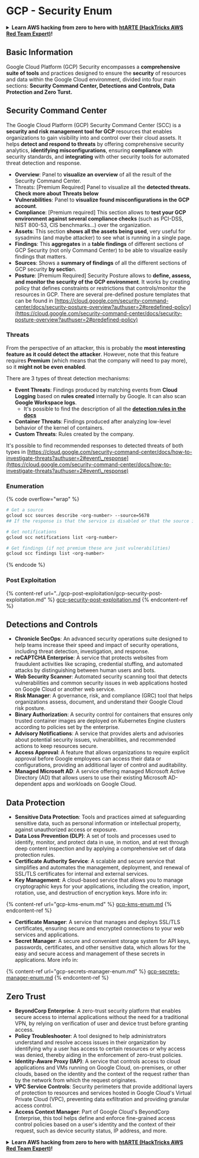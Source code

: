 # GCP - Security Enum

<details>

<summary><strong>Learn AWS hacking from zero to hero with</strong> <a href="https://training.hacktricks.xyz/courses/arte"><strong>htARTE (HackTricks AWS Red Team Expert)</strong></a><strong>!</strong></summary>

Other ways to support HackTricks:

* If you want to see your **company advertised in HackTricks** or **download HackTricks in PDF** Check the [**SUBSCRIPTION PLANS**](https://github.com/sponsors/carlospolop)!
* Get the [**official PEASS & HackTricks swag**](https://peass.creator-spring.com)
* Discover [**The PEASS Family**](https://opensea.io/collection/the-peass-family), our collection of exclusive [**NFTs**](https://opensea.io/collection/the-peass-family)
* **Join the** 💬 [**Discord group**](https://discord.gg/hRep4RUj7f) or the [**telegram group**](https://t.me/peass) or **follow** us on **Twitter** 🐦 [**@hacktricks\_live**](https://twitter.com/hacktricks\_live)**.**
* **Share your hacking tricks by submitting PRs to the** [**HackTricks**](https://github.com/carlospolop/hacktricks) and [**HackTricks Cloud**](https://github.com/carlospolop/hacktricks-cloud) github repos.

</details>

## Basic Information

Google Cloud Platform (GCP) Security encompasses a **comprehensive suite of tools** and practices designed to ensure the **security** of resources and data within the Google Cloud environment, divided into four main sections: **Security Command Center, Detections and Controls, Data Protection and Zero Turst.**

## **Security Command Center**

The Google Cloud Platform (GCP) Security Command Center (SCC) is a **security and risk management tool for GCP** resources that enables organizations to gain visibility into and control over their cloud assets. It helps **detect and respond to threats** by offering comprehensive security analytics, **identifying misconfigurations**, ensuring **compliance** with security standards, and **integrating** with other security tools for automated threat detection and response.

* **Overview**: Panel to **visualize an overview** of all the result of the Security Command Center.
* Threats: \[Premium Required] Panel to visualize all the **detected threats. Check more about Threats below**
* **Vulnerabilities**: Panel to **visualize found misconfigurations in the GCP account**.
* **Compliance**: \[Premium required] This section allows to **test your GCP environment against several compliance checks** (such as PCI-DSS, NIST 800-53, CIS benchmarks...) over the organization.
* **Assets**: This section **shows all the assets being used**, very useful for sysadmins (and maybe attacker) to see what is running in a single page.
* **Findings**: This **aggregates** in a **table findings** of different sections of GCP Security (not only Command Center) to be able to visualize easily findings that matters.
* **Sources**: Shows a **summary of findings** of all the different sections of GCP security **by sectio**n.
* **Posture**: \[Premium Required] Security Posture allows to **define, assess, and monitor the security of the GCP environment**. It works by creating policy that defines constraints or restrictions that controls/monitor the resources in GCP. There are several pre-defined posture templates that can be found in [https://cloud.google.com/security-command-center/docs/security-posture-overview?authuser=2#predefined-policy](https://cloud.google.com/security-command-center/docs/security-posture-overview?authuser=2#predefined-policy)

### **Threats**

From the perspective of an attacker, this is probably the **most interesting feature as it could detect the attacker**. However, note that this feature requires **Premium** (which means that the company will need to pay more), so it **might not be even enabled**.&#x20;

There are 3 types of threat detection mechanisms:

* **Event Threats**: Findings produced by matching events from **Cloud Logging** based on **rules created** internally by Google. It can also scan **Google Workspace logs**.
  * It's possible to find the description of all the [**detection rules in the docs**](https://cloud.google.com/security-command-center/docs/concepts-event-threat-detection-overview?authuser=2#how\_works)
* **Container Threats**: Findings produced after analyzing low-level behavior of the kernel of containers.
* **Custom Threats**: Rules created by the company.

It's possible to find recommended responses to detected threats of both types in [https://cloud.google.com/security-command-center/docs/how-to-investigate-threats?authuser=2#event\_response](https://cloud.google.com/security-command-center/docs/how-to-investigate-threats?authuser=2#event\_response)

### Enumeration

{% code overflow="wrap" %}
```bash
# Get a source
gcloud scc sources describe <org-number> --source=5678
## If the response is that the service is disabled or that the source is not found, then, it isn't enabled

# Get notifications
gcloud scc notifications list <org-number>

# Get findings (if not premium these are just vulnerabilities)
gcloud scc findings list <org-number>
```
{% endcode %}

### Post Exploitation

{% content-ref url="../gcp-post-exploitation/gcp-security-post-exploitation.md" %}
[gcp-security-post-exploitation.md](../gcp-post-exploitation/gcp-security-post-exploitation.md)
{% endcontent-ref %}

## Detections and Controls

* **Chronicle SecOps**: An advanced security operations suite designed to help teams increase their speed and impact of security operations, including threat detection, investigation, and response.
* **reCAPTCHA Enterprise**: A service that protects websites from fraudulent activities like scraping, credential stuffing, and automated attacks by distinguishing between human users and bots.
* **Web Security Scanner**: Automated security scanning tool that detects vulnerabilities and common security issues in web applications hosted on Google Cloud or another web service.
* **Risk Manager**: A governance, risk, and compliance (GRC) tool that helps organizations assess, document, and understand their Google Cloud risk posture.
* **Binary Authorization**: A security control for containers that ensures only trusted container images are deployed on Kubernetes Engine clusters according to policies set by the enterprise.
* **Advisory Notifications**: A service that provides alerts and advisories about potential security issues, vulnerabilities, and recommended actions to keep resources secure.
* **Access Approval**: A feature that allows organizations to require explicit approval before Google employees can access their data or configurations, providing an additional layer of control and auditability.
* **Managed Microsoft AD**: A service offering managed Microsoft Active Directory (AD) that allows users to use their existing Microsoft AD-dependent apps and workloads on Google Cloud.

## Data Protection

* **Sensitive Data Protection**: Tools and practices aimed at safeguarding sensitive data, such as personal information or intellectual property, against unauthorized access or exposure.
* **Data Loss Prevention (DLP)**: A set of tools and processes used to identify, monitor, and protect data in use, in motion, and at rest through deep content inspection and by applying a comprehensive set of data protection rules.
* **Certificate Authority Service**: A scalable and secure service that simplifies and automates the management, deployment, and renewal of SSL/TLS certificates for internal and external services.
* **Key Management**: A cloud-based service that allows you to manage cryptographic keys for your applications, including the creation, import, rotation, use, and destruction of encryption keys. More info in:

{% content-ref url="gcp-kms-enum.md" %}
[gcp-kms-enum.md](gcp-kms-enum.md)
{% endcontent-ref %}

* **Certificate Manager**: A service that manages and deploys SSL/TLS certificates, ensuring secure and encrypted connections to your web services and applications.
* **Secret Manager**: A secure and convenient storage system for API keys, passwords, certificates, and other sensitive data, which allows for the easy and secure access and management of these secrets in applications. More info in:

{% content-ref url="gcp-secrets-manager-enum.md" %}
[gcp-secrets-manager-enum.md](gcp-secrets-manager-enum.md)
{% endcontent-ref %}

## Zero Trust

* **BeyondCorp Enterprise**: A zero-trust security platform that enables secure access to internal applications without the need for a traditional VPN, by relying on verification of user and device trust before granting access.
* **Policy Troubleshooter**: A tool designed to help administrators understand and resolve access issues in their organization by identifying why a user has access to certain resources or why access was denied, thereby aiding in the enforcement of zero-trust policies.
* **Identity-Aware Proxy (IAP)**: A service that controls access to cloud applications and VMs running on Google Cloud, on-premises, or other clouds, based on the identity and the context of the request rather than by the network from which the request originates.
* **VPC Service Controls**: Security perimeters that provide additional layers of protection to resources and services hosted in Google Cloud's Virtual Private Cloud (VPC), preventing data exfiltration and providing granular access control.
* **Access Context Manager**: Part of Google Cloud's BeyondCorp Enterprise, this tool helps define and enforce fine-grained access control policies based on a user's identity and the context of their request, such as device security status, IP address, and more.

<details>

<summary><strong>Learn AWS hacking from zero to hero with</strong> <a href="https://training.hacktricks.xyz/courses/arte"><strong>htARTE (HackTricks AWS Red Team Expert)</strong></a><strong>!</strong></summary>

Other ways to support HackTricks:

* If you want to see your **company advertised in HackTricks** or **download HackTricks in PDF** Check the [**SUBSCRIPTION PLANS**](https://github.com/sponsors/carlospolop)!
* Get the [**official PEASS & HackTricks swag**](https://peass.creator-spring.com)
* Discover [**The PEASS Family**](https://opensea.io/collection/the-peass-family), our collection of exclusive [**NFTs**](https://opensea.io/collection/the-peass-family)
* **Join the** 💬 [**Discord group**](https://discord.gg/hRep4RUj7f) or the [**telegram group**](https://t.me/peass) or **follow** us on **Twitter** 🐦 [**@hacktricks\_live**](https://twitter.com/hacktricks\_live)**.**
* **Share your hacking tricks by submitting PRs to the** [**HackTricks**](https://github.com/carlospolop/hacktricks) and [**HackTricks Cloud**](https://github.com/carlospolop/hacktricks-cloud) github repos.

</details>
